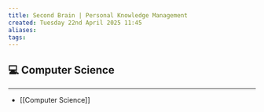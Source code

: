 ```yaml
---
title: Second Brain | Personal Knowledge Management
created: Tuesday 22nd April 2025 11:45
aliases: 
tags:
---
```

## 💻 Computer Science
---
- [[Computer Science]]